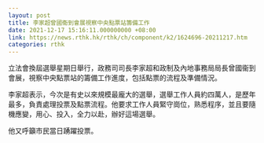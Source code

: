 ```yaml
---
layout: post
title: 李家超曾國衞到會展視察中央點票站籌備工作
date: 2021-12-17 15:16:11.000000000 +08:00
link: https://news.rthk.hk/rthk/ch/component/k2/1624696-20211217.htm
categories: rthk
---
```


立法會換屆選舉星期日舉行，政務司司長李家超和政制及內地事務局局長曾國衞到會展，視察中央點票站的籌備工作進度，包括點票的流程及準備情況。

李家超表示，今次是有史以來規模最龐大的選舉，選舉工作人員約四萬人，是歷年最多，負責處理投票及點票流程。他要求工作人員緊守崗位，熟悉程序，並且要隨機應變，用心、投入，全力以赴，辦好這場選舉。

他又呼籲市民當日踴躍投票。
